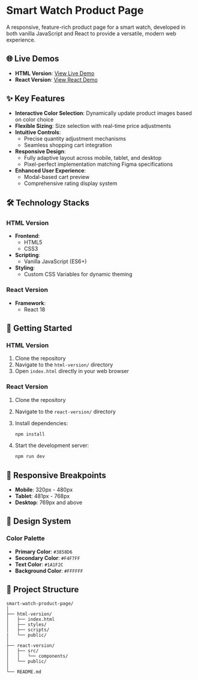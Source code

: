 # Smart Watch Product Page

A responsive, feature-rich product page for a smart watch, developed in both vanilla JavaScript and React to provide a versatile, modern web experience.

## 🌐 Live Demos

- **HTML Version**: [View Live Demo](https://softino-smart-watch-product-page.netlify.app/)
- **React Version**: [View React Demo](https://softino-smart-watch-product-react.netlify.app/)

## ✨ Key Features

- **Interactive Color Selection**: Dynamically update product images based on color choice
- **Flexible Sizing**: Size selection with real-time price adjustments
- **Intuitive Controls**:
  - Precise quantity adjustment mechanisms
  - Seamless shopping cart integration
- **Responsive Design**:
  - Fully adaptive layout across mobile, tablet, and desktop
  - Pixel-perfect implementation matching Figma specifications
- **Enhanced User Experience**:
  - Modal-based cart preview
  - Comprehensive rating display system

## 🛠️ Technology Stacks

### HTML Version

- **Frontend**:
  - HTML5
  - CSS3
- **Scripting**:
  - Vanilla JavaScript (ES6+)
- **Styling**:
  - Custom CSS Variables for dynamic theming

### React Version

- **Framework**:
  - React 18

## 🚀 Getting Started

### HTML Version

1. Clone the repository
2. Navigate to the `html-version/` directory
3. Open `index.html` directly in your web browser

### React Version

1. Clone the repository
2. Navigate to the `react-version/` directory
3. Install dependencies:

   ```bash
   npm install
   ```

4. Start the development server:

   ```bash
   npm run dev
   ```

## 📱 Responsive Breakpoints

- **Mobile**: 320px - 480px
- **Tablet**: 481px - 768px
- **Desktop**: 769px and above

## 🎨 Design System

### Color Palette

- **Primary Color**: `#3858D6`
- **Secondary Color**: `#F4F7FF`
- **Text Color**: `#1A1F2C`
- **Background Color**: `#FFFFFF`

## 📂 Project Structure

```
smart-watch-product-page/
│
├── html-version/
│   ├── index.html
│   ├── styles/
│   ├── scripts/
|   └── public/
│
├── react-version/
│   ├── src/
│   │   └── components/
│   └── public/
│
└── README.md
```
